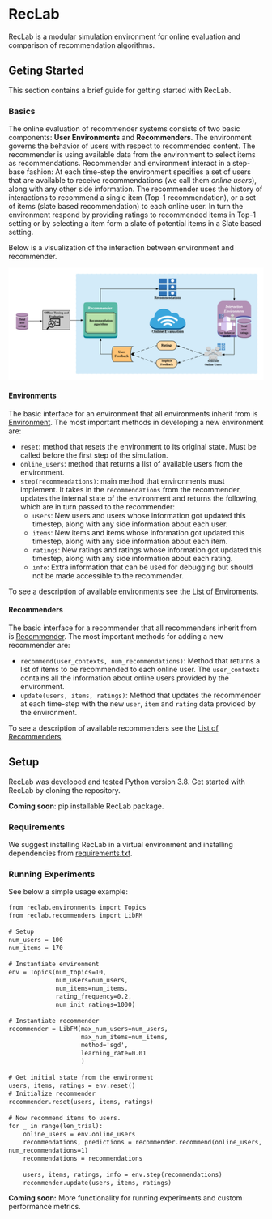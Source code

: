 # RecLab
RecLab is a modular simulation environment for online evaluation and comparison of recommendation algorithms.


## Geting Started
This section contains a brief guide for getting started with RecLab.

### Basics
The online evaluation of recommender systems consists of two basic components: **User Environments** and **Recommenders**. The environment governs the behavior of users with respect to recommended content. The recommender is using available data from the environment to select items as recommendations. Recommender and environment interact in a step-base fashion: At each time-step the environment specifies a set of users that are available to receive recommendations (we call them _online users_), along with any other side information. The recommender uses the history of interactions to recommend a single item (Top-1 recommendation), or a set of items (slate based recommendation) to each online user. In turn the environment respond by providing ratings to recommended items in Top-1 setting or by selecting a item form a slate of potential items in a Slate based setting.

Below is a visualization of the interaction between environment and recommender.

![Flowchart](/figures/RecSys.png)

#### Environments
The basic interface for an environment that all environments inherit from is [Environment](reclab/environments/environment.py). The most important methods in developing a new environment are:

- `reset`: method that resets the environment to its original state. Must be called before the first step of the simulation.
- `online_users`: method that returns a list of available users from the environment.
- `step(recommendations)`: main method that environments must implement. It takes in the `recommendations` from the recommender, updates the internal state of the environment and returns the following, which are in turn passed to the recommender:
    - `users`: New users and users whose information got updated this timestep, along with any side information about each user.
    - `items`: New items and items whose information got updated this timestep, along with any side information about each item.
    - `ratings`: New ratings and ratings whose information got updated this timestep, along with any side information about each rating.
    - `info`: Extra information that can be used for debugging but should not be made accessible to the recommender.


To see a description of available environments see the [List of Enviroments](reclab/environments/README.md).

#### Recommenders
The basic interface for a recommender that all recommenders inherit from is [Recommender](reclab/recommenders/recommender.py). The most important methods for adding a new recommender are:

- `recommend(user_contexts, num_recommendations)`: Method that returns a list of items to be recommended to each online user. The `user_contexts` contains all the information about online users provided by the environment.
- `update(users, items, ratings)`: Method that updates the recommender at each time-step with the new `user`, `item` and `rating` data provided by the environment.

To see a description of available recommenders see the [List of Recommenders](reclab/recommenders/README.md).



## Setup
RecLab was developed and tested Python version 3.8. Get started with RecLab by cloning the repository.

**Coming soon**: pip installable RecLab package.

### Requirements
We suggest installing RecLab in a virtual environment and installing dependencies from [requirements.txt](requirements.txt).

### Running Experiments
See below a simple usage example:
```
from reclab.environments import Topics
from reclab.recommenders import LibFM

# Setup
num_users = 100
num_items = 170

# Instantiate environment
env = Topics(num_topics=10,
             num_users=num_users,
             num_items=num_items,
             rating_frequency=0.2,
             num_init_ratings=1000)

# Instantiate recommender
recommender = LibFM(max_num_users=num_users,
                    max_num_items=num_items,
                    method='sgd',
                    learning_rate=0.01
                    )

# Get initial state from the environment
users, items, ratings = env.reset()
# Initialize recommender
recommender.reset(users, items, ratings)

# Now recommend items to users.
for _ in range(len_trial):
    online_users = env.online_users
    recommendations, predictions = recommender.recommend(online_users, num_recommendations=1)
    recommendations = recommendations

    users, items, ratings, info = env.step(recommendations)
    recommender.update(users, items, ratings)
```

**Coming soon:** More functionality for running experiments and custom performance metrics.

